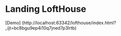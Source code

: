 # Landing LoftHouse
[Demo] (http://localhost:63342/lofthouse/index.html?_ijt=bc8bgu9ep4i10q7jned7p3lrtb)
